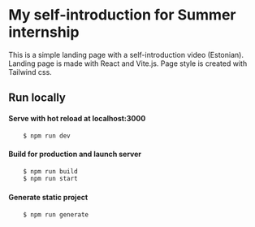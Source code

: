 # My self-introduction for Summer internship

This is a simple landing page with a self-introduction video (Estonian). Landing page is made with React and Vite.js. 
Page style is created with Tailwind css.


## Run locally

#### Serve with hot reload at localhost:3000

```bash
    $ npm run dev
```
#### Build for production and launch server
```bash
    $ npm run build
    $ npm run start
```
#### Generate static project
```bash
    $ npm run generate
```
